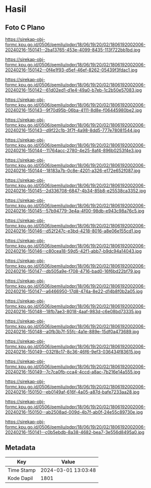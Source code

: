 # Hasil

## Foto C Plano

https://sirekap-obj-formc.kpu.go.id/0506/pemilu/pdpr/18/06/19/20/02/1806192002006-20240216-150141--2ba13765-453e-4099-8435-113f722bb1bd.jpg

https://sirekap-obj-formc.kpu.go.id/0506/pemilu/pdpr/18/06/19/20/02/1806192002006-20240216-150142--0f4e1f93-d5ef-46ef-8262-05439f3fdac1.jpg

https://sirekap-obj-formc.kpu.go.id/0506/pemilu/pdpr/18/06/19/20/02/1806192002006-20240216-150142--61d02ed1-d1e4-49a0-b7eb-1c2b50e57083.jpg

https://sirekap-obj-formc.kpu.go.id/0506/pemilu/pdpr/18/06/19/20/02/1806192002006-20240216-150143--9f70d95b-06ba-4111-8d8e-f06445980be2.jpg

https://sirekap-obj-formc.kpu.go.id/0506/pemilu/pdpr/18/06/19/20/02/1806192002006-20240216-150143--d9f22c1b-3f7f-4a98-8dd5-777e78081544.jpg

https://sirekap-obj-formc.kpu.go.id/0506/pemilu/pdpr/18/06/19/20/02/1806192002006-20240216-150144--11764acc-2780-4e25-8af4-896b0253f4e3.jpg

https://sirekap-obj-formc.kpu.go.id/0506/pemilu/pdpr/18/06/19/20/02/1806192002006-20240216-150144--18183a7b-0c8e-4201-a326-e172e652f087.jpg

https://sirekap-obj-formc.kpu.go.id/0506/pemilu/pdpr/18/06/19/20/02/1806192002006-20240216-150145--2d336708-6847-4b34-85b8-e25538ca3352.jpg

https://sirekap-obj-formc.kpu.go.id/0506/pemilu/pdpr/18/06/19/20/02/1806192002006-20240216-150145--57b94779-3e4a-4f00-98db-e943c98a76c5.jpg

https://sirekap-obj-formc.kpu.go.id/0506/pemilu/pdpr/18/06/19/20/02/1806192002006-20240216-150146--d52f247c-e3bd-4218-8016-a8e06e155cd1.jpg

https://sirekap-obj-formc.kpu.go.id/0506/pemilu/pdpr/18/06/19/20/02/1806192002006-20240216-150146--c80cea18-59d5-42f1-abb7-b9dc94a14043.jpg

https://sirekap-obj-formc.kpu.go.id/0506/pemilu/pdpr/18/06/19/20/02/1806192002006-20240216-150147--db505a9e-f708-4716-bad0-16f6bd22bf79.jpg

https://sirekap-obj-formc.kpu.go.id/0506/pemilu/pdpr/18/06/19/20/02/1806192002006-20240216-150147--a6466950-17d8-474a-8e22-d14b8f0b2a05.jpg

https://sirekap-obj-formc.kpu.go.id/0506/pemilu/pdpr/18/06/19/20/02/1806192002006-20240216-150148--18fb7ae3-8018-4aaf-983d-c6e08bd73335.jpg

https://sirekap-obj-formc.kpu.go.id/0506/pemilu/pdpr/18/06/19/20/02/1806192002006-20240216-150148--a0fb3b7f-55fc-4a1e-889e-15df0a473689.jpg

https://sirekap-obj-formc.kpu.go.id/0506/pemilu/pdpr/18/06/19/20/02/1806192002006-20240216-150149--032f8c17-8c36-46f6-9ef3-036434f83615.jpg

https://sirekap-obj-formc.kpu.go.id/0506/pemilu/pdpr/18/06/19/20/02/1806192002006-20240216-150149--7c7ca0fb-cca4-4ccd-a8ac-7b216e14a555.jpg

https://sirekap-obj-formc.kpu.go.id/0506/pemilu/pdpr/18/06/19/20/02/1806192002006-20240216-150150--eb0149af-616f-4a05-a87d-bafe7233aa28.jpg

https://sirekap-obj-formc.kpu.go.id/0506/pemilu/pdpr/18/06/19/20/02/1806192002006-20240216-150150--ab2508ad-009d-4b7f-ab0f-24e55c89730e.jpg

https://sirekap-obj-formc.kpu.go.id/0506/pemilu/pdpr/18/06/19/20/02/1806192002006-20240216-150141--c0b5ebdb-8a38-4682-bea7-3e556d8495a0.jpg


## Metadata

| Key        | Value               |
| ---------- | ------------------- |
| Time Stamp | 2024-03-01 13:03:48 |
| Kode Dapil | 1801                |



